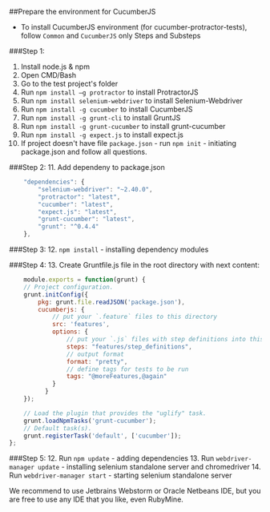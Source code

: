 ##Prepare the environment for CucumberJS

* To install CucumberJS environment (for cucumber-protractor-tests), follow `Common` and `CucumberJS` only Steps and Substeps

###Step 1:
1. Install node.js & npm
2. Open CMD/Bash
3. Go to the test project's folder
4. Run `npm install –g protractor` to install ProtractorJS
5. Run `npm install selenium-webdriver` to install Selenium-Webdriver
6. Run `npm install -g cucumber` to install CucumberJS
7. Run `npm install -g grunt-cli` to install GruntJS
8. Run `npm install -g grunt-cucumber` to install grunt-cucumber 
9. Run `npm install -g expect.js` to install expect.js 
10. If project doesn't have file `package.json` - run `npm init` - initiating package.json and follow all questions.

###Step 2:
11. Add dependeny to package.json

```js 
    "dependencies": { 
        "selenium-webdriver": "~2.40.0", 
        "protractor": "latest", 
        "cucumber": "latest", 
        "expect.js": "latest", 
        "grunt-cucumber": "latest", 
        "grunt": "^0.4.4" 
    },
```

###Step 3:
12. `npm install` - installing dependency modules

###Step 4:
13. Create Gruntfile.js file in the root directory with next content:

```js
    module.exports = function(grunt) {
    // Project configuration.
    grunt.initConfig({
        pkg: grunt.file.readJSON('package.json'),
        cucumberjs: {
            // put your `.feature` files to this directory
            src: 'features',
            options: {
                // put your `.js` files with step definitions into this folder
                steps: "features/step_definitions",
                // output format
                format: "pretty",
                // define tags for tests to be run
                tags: "@moreFeatures,@again"
            }
          }
    });

    // Load the plugin that provides the "uglify" task.
    grunt.loadNpmTasks('grunt-cucumber');
    // Default task(s).
    grunt.registerTask('default', ['cucumber']);
};
```

###Step 5:
12. Run `npm update` - adding dependencies
13. Run `webdriver-manager update` - installing selenium standalone server and chromedriver
14. Run `webdriver-manager start` - starting selenium standalone server

We recommend to use Jetbrains Webstorm or Oracle Netbeans IDE, but you are free to use any IDE that you like, even RubyMine.
